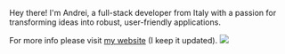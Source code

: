 
Hey there! I'm Andrei, a full-stack developer from Italy with a passion for transforming ideas into robust, user-friendly applications.

For more info please visit [my website](https://andre-i.eu) (I keep it updated).  <img src="https://andre-i.eu/api/v1/ipResource/custom.png?host=https://github.com/goto-eof" onerror="this.style.display='none'" />
<!--
<p align="center">
  <img src="https://andre-i.eu/api/v1/ipResource/github.png?a=13" onerror="this.style.display='none'" />
  <img src="https://github-readme-stats.vercel.app/api/top-langs/?username=goto-eof&size_weight=0.5&count_weight=0.5&langs_count=6&layout=compact&theme=github_dark&card_width=800&hide_border=true" />
</p>
-->

